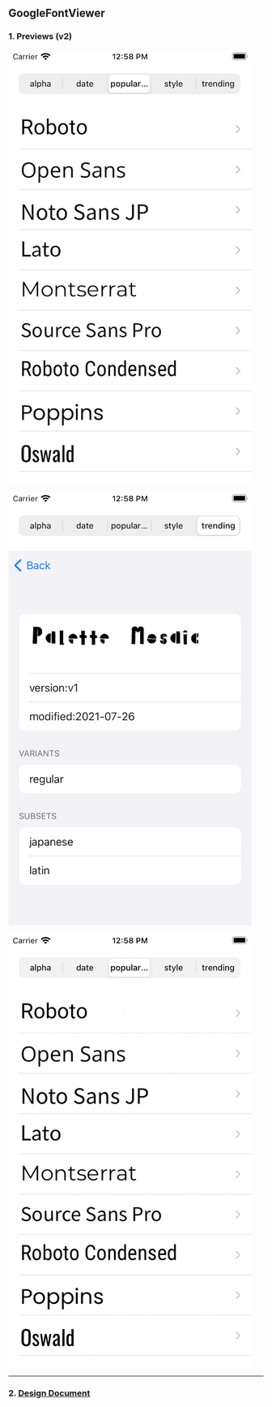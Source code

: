 ## GoogleFontViewer

### 1. Previews (v2)

![Preview](FontViewer.png)

![Preview Detail](FontViewer_Detail.png)

![Record](FontViewer.gif)

---

### 2. [Design Document](Design.md)
